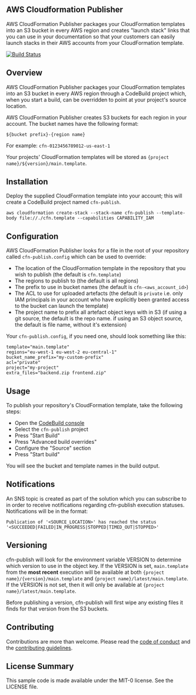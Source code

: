## AWS Cloudformation Publisher

AWS CloudFormation Publisher packages your CloudFormation templates into an S3 bucket in every AWS region and creates "launch stack" links that you can use in your documentation so that your customers can easily launch stacks in their AWS accounts from your CloudFormation template.

[![Build Status](https://travis-ci.org/aws-samples/aws-cloudformation-publisher.svg?branch=master)](https://travis-ci.org/aws-samples/aws-cloudformation-publisher)

## Overview

AWS CloudFormation Publisher packages your CloudFormation templates into an S3 bucket in every AWS region through a CodeBuild project which, when you start a build, can be overridden to point at your project's source location.

AWS CloudFormation Publisher creates S3 buckets for each region in your account. The bucket names have the following format:

`${bucket prefix}-{region name}`

For example: `cfn-0123456789012-us-east-1`

Your projects' CloudFormation templates will be stored as `{project name}/${version}/main.template`.

## Installation

Deploy the supplied CloudFormation template into your account; this will create a CodeBuild project named `cfn-publish`.

```
aws cloudformation create-stack --stack-name cfn-publish --template-body file://./cfn.template --capabilities CAPABILITY_IAM
```

## Configuration

AWS CloudFormation Publisher looks for a file in the root of your repository called `cfn-publish.config` which can be used to override:
* The location of the CloudFormation template in the repository that you wish to publish (the default is `cfn.template`)
* The regions to publish to (the default is all regions)
* The prefix to use in bucket names (the default is `cfn-<aws_account_id>`)
* The ACL to use for uploaded artefacts (the default is `private` i.e. only IAM principals in your account who have explicitly been granted access to the bucket can launch the template) 
* The project name to prefix all artefact object keys with in S3 (if using a git source, the default is the repo name. if using an S3 object source, the default is file name, without it's extension)

Your `cfn-publish.config`, if you need one, should look something like this:
```
template="main.template"
regions="eu-west-1 eu-west-2 eu-central-1"
bucket_name_prefix="my-custom-prefix"
acl="private"
project="my-project"
extra_files="backend.zip frontend.zip"
```

## Usage

To publish your repository's CloudFormation template, take the following steps:

* Open the [CodeBuild console](https://console.aws.amazon.com/codesuite/codebuild/projects/)
* Select the `cfn-publish` project
* Press "Start Build"
* Press "Advanced build overrides"
* Configure the "Source" section
* Press "Start build"

You will see the bucket and template names in the build output.

## Notifications

An SNS topic is created as part of the solution which you can subscribe to in order to receive
notifications regarding cfn-publish execution statuses. Notifications will be in the format: 

```
Publication of '<SOURCE_LOCATION>' has reached the status '<SUCCEEDED|FAILED|IN_PROGRESS|STOPPED|TIMED_OUT|STOPPED>'
```

## Versioning

cfn-publish will look for the environment variable VERSION to determine which version to use in the object key. If the VERSION is set, `main.template` from the **most recent** execution will be available at both `{project name}/{version}/main.template` and `{project name}/latest/main.template`. If the VERSION is not set, then it will only be available at `{project name}/latest/main.template`.

Before publishing a version, cfn-publish will first wipe any existing files it finds for that version from the S3 buckets.

## Contributing

Contributions are more than welcome. Please read the [code of conduct](CODE_OF_CONDUCT.md) and the [contributing guidelines](CONTRIBUTING.md).

## License Summary

This sample code is made available under the MIT-0 license. See the LICENSE file.
